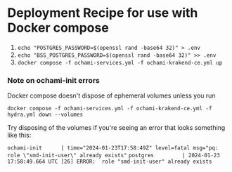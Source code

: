# Deployment Recipe for use with Docker compose


1. `echo "POSTGRES_PASSWORD=$(openssl rand -base64 32)" > .env`
1. `echo "BSS_POSTGRES_PASSWORD=$(openssl rand -base64 32)" >> .env`
1. `docker compose -f ochami-services.yml -f ochami-krakend-ce.yml up`


### Note on ochami-init errors

Docker compose doesn't dispose of ephemeral volumes unless you run

`docker compose -f ochami-services.yml -f ochami-krakend-ce.yml -f hydra.yml down --volumes`

Try disposing of the volumes if you're seeing an error that looks something like this:

`ochami-init      | time="2024-01-23T17:58:49Z" level=fatal msg="pq: role \"smd-init-user\" already exists"`
`postgres         | 2024-01-23 17:58:49.664 UTC [26] ERROR:  role "smd-init-user" already exists`